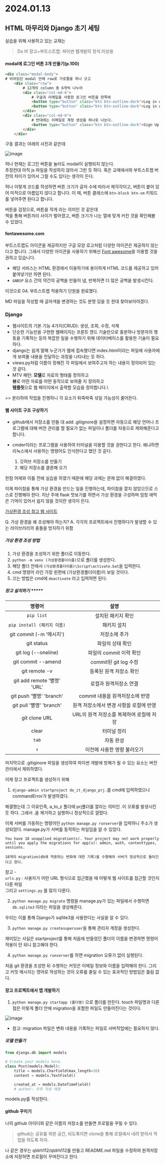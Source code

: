 # 2024.01.13

## HTML 마무리와 Django 초기 세팅

실습을 위해 사용하고 있는 교재는 
> Do It! 장고+부트스트랩: 파이썬 웹개발의 정석.이성용

#### modal에 로그인 버튼 3개 만들기(p.100) ####

``` html
<div class="modal-body">
# 비어있던 modal 안에 row로 가로줄을 하나 긋고
    <div class="row">
        # 12개의 column 중 6개씩 나누어
        <div class="col-md-6">
            # 구글과 이메일을 사용한 로그인 버튼을 한쪽에
            <button type="button" class="btn btn-outline-dark">Log in with Google</button>
            <button type="button" class="btn btn-outline-dark">Log in with E-mail</button>
        </div>
        <div class="col-md-6">
            # 반대에는 이메일로 계정 생성을 하나로 나눈다.
            <button type="button" class="btn btn-outline-dark">Sign Up with E-mail</button>
        </div>
    </div>
```

구동 결과는 아래의 사진과 같은데 

![image](https://github.com/qldrh112/TIL/assets/69291489/a60ab6a2-fc7c-4a2a-9573-dc4abdb2ef46)

허나 현재는 로그인 버튼을 눌러도 modal이 실행되지 않는다.\
추정컨대 아직 js 파일을 작성하지 않아서 그런 듯 하다.
혹은 교재에서와 부트스트랩 버전의 차이가 있어서 그럴 수도 있다는 생각이 든다.

허나 이렇게 코드를 작성하면 버튼 크기가 글자 수에 따라서 제각각이고, 버튼이 붙어 있어 미적으로 아름답지 않다고 합니다.
이 때, 버튼 클래스에 `btn-block btn-sm` 키워드를 넣어주면 된다고 합니다.

버튼을 검정으로, 버튼을 작게 라는 의미인 것 같은데\
책을 통해 버튼끼리 사이가 벌어졌고, 버튼 크기가 나눈 열에 맞게 커진 것을 확인해볼 수 있었다.

#### fontawesome.com ####
부트스트랩도 아이콘을 제공하지만 구글 모양 로고처럼 다양한 아이콘은 제공하지 않는다고 합니다.
그래서 다양한 아이콘을 사용하기 위해선 [Font awesome](fontawesome.com)을 이용할 것을 권하고 있습니다.

- 해당 서비스는 HTML 환경에서 이용하기에 용이하게 HTML 코드를 제공하고 있어 붙여넣기만 하면 된다.
- `&NBSP` 요소 간의 약간의 공백을 만들어 냄, 반복하면 더 많은 공백을 발생시킨다.

이것으로 04. 부트스트랩 적용하기 단원을 완료했다.

MD 파일을 작성할 때 글자색을 변경하는 것도 분명 있을 듯 한데 찾아보아야겠다.




### Django
- 웹사이트의 기본 기능 4가지(CRUD): 생성, 조회, 수정, 삭제
- 단순한 기능만을 구현한 웹페이지는 프론트 앤드 기술만으로 충분하나 방문자의 행동을 기록하는 등의 복잡한 일을 수행하기 위해 데이터베이스를 활용한 기술이 필요하다.
- django는 쉽게 말해 누군가가 웹에 접속했다면 index.html이라는 파일에 사용자에게 보여줄 내용을 전달하는 과정을 나타내는 듯 하다.
- views.py처럼 이름이 정해진 각 파일에서 보여주고자 하는 내용이 정의되어 있는 것 같다.
- MTV 패턴: **모델**로 자료의 형태를 정의하고\
            **뷰**로 어떤 자료를 어떤 동작으로 보여줄 지 정의하고\
            **템플릿**으로 웹 페이지에서 출력할 모습을 정의합니다.\

=> 분리하여 작업을 진행하니 각 요소가 뒤죽박죽 섞일 가능성이 줄어든다.

#### 웹 사이트 구조 구상하기 ####
- github에서 저장소를 만들 대 add .gitignore을 설정하면 자동으로 해당 언어나 프로그램에 대해 버전 관리를 할 필요가 없는 파일이나 폴더를 자동으로 제외해준다고 합니다.
- cmder이라는 프로그램을 사용하여 터미널을 이용할 것을 권한다고 한다. 왜냐하면 리눅스에서 사용하는 명령어도 인식한다고 했던 것 같다.

    1. 깃허브 저장소를 만들기
    2. 해당 저장소를 클론해 오기

한참 어제와 이틀 전에 실습을 하였기 때문에 해당 과제는 문제 없이 해결하였다.

이제 파이참을 통해 가상 환경을 만드는 일을 진행하는데, 파이참을 깔지 않았으므로 스스로 진행해야 한다. 지난 주에 flask 맛보기를 하면서 가상 환경을 구성하며 엄청 애먹은 기억이 있어서 쉽지 않을 것이란 생각이 든다.

[가상환경 조성 참고 웹 사이트](https://hleecaster.com/python-venv/)

Q. 가상 환경을 왜 조성해야 하는지?
A. 각각의 프로젝트에서 진행하다가 발생할 수 있는 라이브러리의 충돌을 방지하기 위함

##### 가상 환경 조성 방법 #####
1. 가상 환경을 조성하기 위한 폴더로 이동한다.
2. `python -m venv (가상환경폴더이름)`으로 폴더를 생성한다.
3. 해당 폴더 안에서 `(가상환경폴더이름)\Script\activate.bat`을 입력한다.
4. cmd 명령어 라인 가장 왼편에 (가상환경폴더이름)이 보일 것이다.
5. 끄는 방법은 cmd에 `deactivate` 라고 입력하면 된다.

##### 장고 설치하기 *****
|**명령어**|**설명**|
|:------:|:---:|
|`pip list`|설치된 패키지 확인|
|`pip install (패키지 이름)`|패키지 설치|
|git commit (-m '메시지')|저장소에 추가|
|git status|파일의 상태 확인|
|git log (--oneline)|파일의 commit 이력 확인|
|git commit --amend|commit된 git log 수정|
|git remote -v|등록된 원격 저장소 확인|
|git add remote '별명' 'URL'|로컬과 원격저장소 연결|
|git push '별명' 'branch'|commit 내용을 원격저장소에 반영|
|git pull '별명' 'branch'|원격 저장소에서 변경 사항을 로컬에 반영|
|git clone URL|URL의 원격 저장소를 복제하여 로컬에 저장|
|clear|터미널 정리|
|`tab`|자동 완성|
|`↕`|이전에 사용한 명령 불러오기|

마지막으로 .gitiginore 파일을 생성하여 파이썬 개발에 방해가 될 수 있는 요소는 버전 관리에서 제외하였다.

이제 장고 프로젝트를 생성하기 위해
1. `django-admin startproject do_it_django_prj.`를 cmd에 입력하였으나 commandError가 발생하였다.

해결했는데 그 이유인즉, a_to_z 폴더에 prj폴더를 깔라는 의미인 .이 오류를 발생시킨 듯 하다. 그래서 .을 제거하고 실행하니 정상적으로 깔렸다.

이제 서버를 가동하는 명령어인 `python manage.py runserver`을 입력하니 주소가 생성되었다.
manage.py가 서버를 동작하는 파일임을 알 수 있었다.
```
You have 18 unapplied migration(s). Your project may not work properly until you apply the migrations for app(s): admin, auth, contenttypes, sessions.

18개의 migration(db에 적용하는 변화에 대한 기록)을 수행해야 서버가 정상적으로 돌아간다고 한다.
```
참고 -   
`urls.py` : 사용자가 어떤 URL 형식으로 접근했을 때 어떻게 웹 사이트를 접근할 것인지 다룬 파일 \
그리고 `settings.py` 를 많이 다룬다.

2. `python manage.py migrate` 명령을 manage.py가 있는 파일에서 수행하면 `db.sqlite3` 이라는 파일을 생성해준다. 

우리는 이를 통해 Django가 sqllite3을 사용한다는 사실을 알 수 있다.

3. `python manage.py createsuperuser`을 통해 관리자 계정을 생성한다.

재미있는 사실은 startproject를 통해 처음에 만들었던 폴더의 이름을 변경하면 명령어 적용이 안 되니 참고해야 한다.

4. `python manage.py runserver`를 하면 migration 오류가 없이 실행된다.

처음 git 환경을 조성한 뒤 수행하는 커밋은 이메일 정보와 이름을 입력해야 한다.
그리고 커밋 메시지는 영어로 작성하는 것이 오류를 줄일 수 있는 효과적인 방법임은 틀림 없다.

#### 장고 프로젝트에서 앱 개발하기 ####
  1. `python manage.py startapp (폴더명)` 으로 폴더를 만든다.
touch 파일명과 다른 점은 이렇게 폴더 안에 migration을 포함한 파일도 만들어진다는 것이다.

![image](https://github.com/qldrh112/do_it_django_a_to_z/assets/69291489/f64d9f8f-0cfa-4660-bbf8-6586767ef630)

- 참고: migration 파일은 변화 내용을 기록하는 파일로 서버작업에는 필요하지 않다.

##### 모델 만들기
``` python
from django.db import models

# Create your models here.
class Post(models.Model):
    title = models.CharField(max_length=30)
    content = models.TextField()

    created_at = models.DateTimeField()
    # author: 추후 작성 예정
```
models.py를 작성한다.






#### github 꾸미기 ####
나의 github 아이디와 같은 이름의 저장소를 만들면 프로필을 꾸밀 수 있다.
> github는 공유를 위한 공간, 되도록이면 clone을 통해 로컬에서 내려 받아서 작업을 하도록 하자.

나 같은 경우는 qldrh112/qldrh112를 만들고 README.md 파일을 수정하여 원격저장소에 저장하면 프로필이 꾸며진다고 한다.

